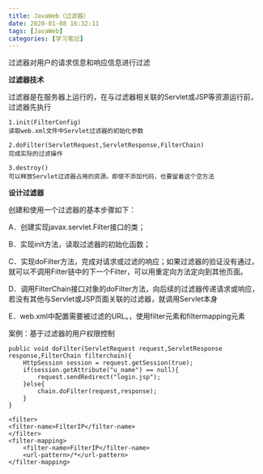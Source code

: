 ```yaml
---
title: JavaWeb（过滤器）
date: 2020-01-08 16:32:11
tags: [JavaWeb]
categories: [学习笔记]
---
```


 过滤器对用户的请求信息和响应信息进行过滤

<!--more-->

**过滤器技术**

过滤器是在服务器上运行的，在与过滤器相关联的Servlet或JSP等资源运行前，过滤器先执行

```
1.init(FilterConfig)
读取web.xml文件中Servlet过滤器的初始化参数

2.doFilter(ServletRequest,ServletResponse,FilterChain)
完成实际的过滤操作

3.destroy()
可以释放Servlet过滤器占用的资源。即使不添加代码，也要留着这个空方法
```


**设计过滤器**

创建和使用一个过滤器的基本步骤如下：

A．创建实现javax.servlet.Filter接口的类；

B．实现init方法，读取过滤器的初始化函数；

C．实现doFilter方法，完成对请求或过滤的响应；如果过滤器的验证没有通过，就可以不调用Filter链中的下一个Filter，可以用重定向方法定向到其他页面。

D．调用FilterChain接口对象的doFilter方法，向后续的过滤器传递请求或响应，若没有其他与Servlet或JSP页面关联的过滤器，就调用Servlet本身

E．web.xml中配置需要被过滤的URL。，使用filter元素和filtermapping元素


案例：基于过滤器的用户权限控制

```
public void doFilter(ServletRequest request,ServletResponse response,FilterChain filterchain){
	HttpSession session = request.getSession(true);
	if(session.getAttribute("u_name") == null){
		request.sendRedirect("login.jsp");
	}else{
		chain.doFilter(request,response);
	}
}
```



```
<filter>
<filter-name>FilterIP</filter-name>
</filter>
<filter-mapping>
	<filter-name>FilterIP</filter-name>
	<url-pattern>/*</url-pattern>
</filter-mapping>

```